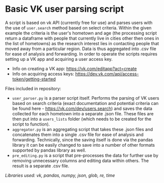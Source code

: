 # Basic VK user parsing script 

A script is based on vk API (currently free for use) and parses users with the use of `user.search` method based on select criteria. Within the given example the criteria is the user's hometown and age (the processing script return a dataframe with people that currently live in cities other then ones in the list of hometowns) as the research interest lies in contacting people that moved away from a particular region. Data is thus aggregated into .csv file for ease of analysis and forwarding.
In order to operate the scripts requires setting up a VK app and acquiring a user access key. 
- Info on creating a VK app: https://vk.com/editapp?act=create
- Info on acquiring access keys: https://dev.vk.com/api/access-token/getting-started

Files included in repository:

- `user_parser.py` is a parser script itself. Performs the parsing of VK users based on search criteria (exact documentation and potential criteria can be found here - https://vk.com/dev/users.search) and saves the data collected for each hometown into a separate .json file. These files are then put into a `users_lists` folder (which needs to be created for the script to function).
- `aggregator.py` is an aggregating script that takes these .json files and concatenates them into a single .csv file for ease of analysis and forwarding. Technically, since the saving itself is done via the pandas library it can be easily changed to save into a number of other formats supported by pandas library as well.
- `pre_editing.py` is a script that pre-processes the data for further use by removing unnecessary columns and editing data within others. The result is a separate .csv file.

*Libraries used: vk, pandas, numpy, json, glob, re, time*
